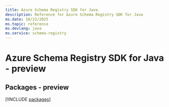 ```yaml
---
title: Azure Schema Registry SDK for Java
description: Reference for Azure Schema Registry SDK for Java
ms.date: 10/23/2025
ms.topic: reference
ms.devlang: java
ms.service: schema-registry
---
```

# Azure Schema Registry SDK for Java - preview
## Packages - preview
[!INCLUDE [packages](schema-registry-index.md)]